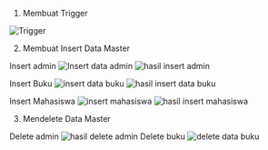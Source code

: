 1. Membuat Trigger

![Trigger](https://user-images.githubusercontent.com/45525482/148656843-41869e3c-1aeb-42a6-8ab1-7738052ae0ca.PNG)

2. Membuat Insert Data Master

Insert admin
![Insert data admin](https://user-images.githubusercontent.com/45525482/148656919-5ade551d-ec03-4d66-98db-667e3a48f28f.PNG)
![hasil insert admin](https://user-images.githubusercontent.com/45525482/148656875-36685079-b852-4a7c-87d1-d41d9e39c4fe.PNG)

Insert Buku
![insert data buku](https://user-images.githubusercontent.com/45525482/148656951-9c40cd99-2f78-4c54-ac07-b7b0fac25254.PNG)
![hasil insert data buku](https://user-images.githubusercontent.com/45525482/148656955-e526cab5-e9e5-4807-801d-d9954dc68199.PNG)

Insert Mahasiswa
![insert mahasiswa](https://user-images.githubusercontent.com/45525482/148657180-dc9cc66a-2767-460a-8993-c1d73c5a57db.PNG)
![hasil insert mahasiswa](https://user-images.githubusercontent.com/45525482/148657182-6b34c68d-ccff-4d56-948b-d197c1d83a7a.PNG)

3. Mendelete Data Master

Delete admin
![hasil delete admin](https://user-images.githubusercontent.com/45525482/148656877-e9fa264d-dfab-4740-ab5a-9903ec2a4483.PNG)
Delete buku
![delete data buku](https://user-images.githubusercontent.com/45525482/148656953-7a99cbba-2cee-42cd-91ff-d47d1da53d8e.PNG)

